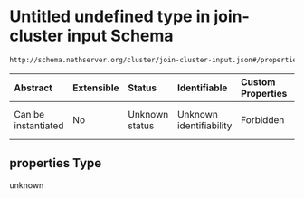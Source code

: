 # Untitled undefined type in join-cluster input Schema

```txt
http://schema.nethserver.org/cluster/join-cluster-input.json#/properties
```



| Abstract            | Extensible | Status         | Identifiable            | Custom Properties | Additional Properties | Access Restrictions | Defined In                                                                          |
| :------------------ | :--------- | :------------- | :---------------------- | :---------------- | :-------------------- | :------------------ | :---------------------------------------------------------------------------------- |
| Can be instantiated | No         | Unknown status | Unknown identifiability | Forbidden         | Allowed               | none                | [join-cluster-input.json\*](cluster/join-cluster-input.json "open original schema") |

## properties Type

unknown
